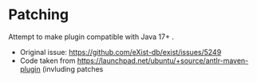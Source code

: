 # Patching 

Attempt to make plugin compatible with Java 17+ .
- Original issue: https://github.com/eXist-db/exist/issues/5249
- Code taken from https://launchpad.net/ubuntu/+source/antlr-maven-plugin (invluding patches
